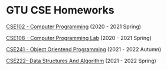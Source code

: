 # GTU CSE Homeworks  
[CSE102 - Computer Programming](https://github.com/serhhatsari/GTU-Homeworks/tree/master/CSE102-Computer-Programming) (2020 - 2021 Spring)   
  
[CSE108 - Computer Programming Lab](https://github.com/serhhatsari/GTU-Homeworks/tree/master/CSE108-Programming-Lab) (2020 - 2021 Spring)  
  
[CSE241 - Object Orientend Programming](https://github.com/serhhatsari/GTU-Homeworks/tree/master/CSE241-Object-Oriented-Programming) (2021 - 2022 Autumn)  
  
[CSE222- Data Structures And Algorithm](https://github.com/serhhatsari/GTU-Homeworks/tree/master/CSE222-Data-Structures-And-Algorithms) (2021 - 2022 Spring)
